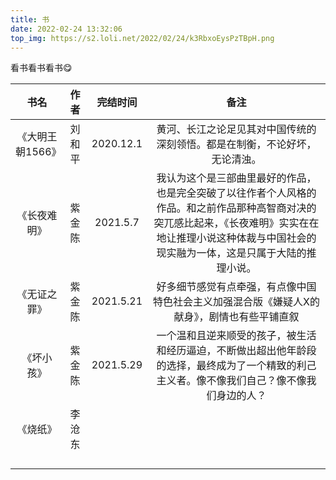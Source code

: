 ```yaml
---
title: 书
date: 2022-02-24 13:32:06
top_img: https://s2.loli.net/2022/02/24/k3RbxoEysPzTBpH.png
---
```


看书看书看书😋

|       书名       |  作者  | 完结时间  |                             备注                             |
| :--------------: | :----: | :-------: | :----------------------------------------------------------: |
| 《大明王朝1566》 | 刘和平 | 2020.12.1 | 黄河、长江之论足见其对中国传统的深刻领悟。都是在制衡，不论好坏，无论清浊。 |
|   《长夜难明》   | 紫金陈 | 2021.5.7  | 我认为这个是三部曲里最好的作品，也是完全突破了以往作者个人风格的作品。和之前作品那种高智商对决的突兀感比起来，《长夜难明》实实在在地让推理小说这种体裁与中国社会的现实融为一体，这是只属于大陆的推理小说。 |
|   《无证之罪》   | 紫金陈 | 2021.5.21 | 好多细节感觉有点牵强，有点像中国特色社会主义加强混合版《嫌疑人X的献身》，剧情也有些平铺直叙 |
|    《坏小孩》    | 紫金陈 | 2021.5.29 | 一个温和且逆来顺受的孩子，被生活和经历逼迫，不断做出超出他年龄段的选择，最终成为了一个精致的利己主义者。像不像我们自己？像不像我们身边的人？ |
|     《烧纸》     | 李沧东 |           |                                                              |
|                  |        |           |                                                              |
|                  |        |           |                                                              |
|                  |        |           |                                                              |
|                  |        |           |                                                              |

